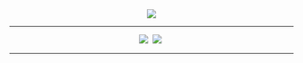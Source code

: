 <div align='center'>
    <img src="https://capsule-render.vercel.app/api?type=waving&color=auto&height=300&section=header&text=Organize&fontSize=90&animation=fadeIn&fontAlignY=38&descAlignY=51&descAlign=62"/>
    <hr>
</div>


<p align='center'>
    <img src="https://img.shields.io/badge/창의 공학-20232a.svg?style=for-the-badge&logo=bookstack&logoColor=blue" />&nbsp <!-- 공학설계입문 -->
    <img src="https://img.shields.io/badge/캡스톤디자인과 벤처 스타트업-20232a.svg?style=for-the-badge&logo=bookstack&logoColor=blue" />&nbsp <!-- 캡스톤디자인 스타트업 -->
  <hr>
</p>
